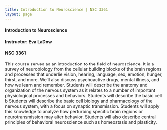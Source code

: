 ```yaml
---
title: Introduction to Neuroscience | NSC 3361
layout: page
---
```


#### Introduction to Neuroscience

#### Instructor: Eva LaDow

#### NSC 3361

This course serves as an introduction to the field of neuroscience. It is a survey of neurobiology from the cellular building blocks of the brain regions and processes that underlie vision, hearing, language, sex, emotion, hunger, thirst, and more. We’ll also discuss psychoactive drugs, mental illness, and how we learn and remember.  Students will describe the anatomy and organization of the nervous system as it relates to a number of important physiological processes and behaviors. Students will describe the basic cell b Students will describe the basic cell biology and pharmacology of the nervous system, with a focus on synaptic transmission. Students will apply this knowledge to analyze how perturbing specific brain regions or neurotransmission may alter behavior. Students will also describe central principles of behavioral neuroscience such as homeostasis and plasticity.
